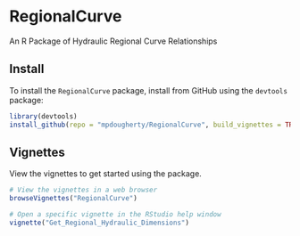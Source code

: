 # RegionalCurve
An R Package of Hydraulic Regional Curve Relationships

## Install
To install the `RegionalCurve` package, install from GitHub using the `devtools` package:

```r
library(devtools)
install_github(repo = "mpdougherty/RegionalCurve", build_vignettes = TRUE)
```
## Vignettes
View the vignettes to get started using the package.

```r
# View the vignettes in a web browser
browseVignettes("RegionalCurve")

# Open a specific vignette in the RStudio help window
vignette("Get_Regional_Hydraulic_Dimensions")
```

